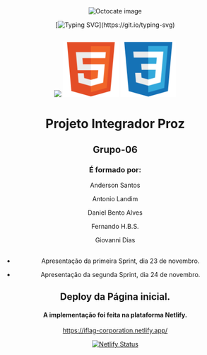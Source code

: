 <div style="display: inline_block" align="center">

  <img src="https://myoctocat.com/assets/images/base-octocat.svg" alt="Octocate image" width="45%" />

  [![Typing SVG](https://readme-typing-svg.demolab.com/?lines=Bem+vindo+ao+Projeto+Integrador!)](https://git.io/typing-svg)

</div>

##

<div style="display: inline_block" align="center">

  <img src="https://cdn.jsdelivr.net/gh/devicons/devicon/icons/figma/figma-original.svg" width="25%" />

  <img src="https://raw.githubusercontent.com/devicons/devicon/master/icons/html5/html5-original.svg" alt="HTML" width="25%" />
   
  <img src="https://raw.githubusercontent.com/devicons/devicon/master/icons/css3/css3-original.svg" alt="CSS" width="25%" /> 

# Projeto Integrador Proz 

## Grupo-06

<h3>É formado por:</h3>

<p>

Anderson Santos

Antonio Landim

Daniel Bento Alves

Fernando H.B.S.

Giovanni Dias
 
##

* Apresentação da primeira Sprint, dia 23 de novembro.

* Apresentação da segunda Sprint, dia 24 de novembro.

</p>

## 
  
 ## Deploy da Página inicial.

#### A implementação foi feita na plataforma Netlify.

https://iflag-corporation.netlify.app/

[![Netlify Status](https://api.netlify.com/api/v1/badges/f6f4500d-0664-4e95-9f69-dd6c79067f0f/deploy-status)](https://app.netlify.com/sites/iflag-corporation/deploys)
  
##



</div>
